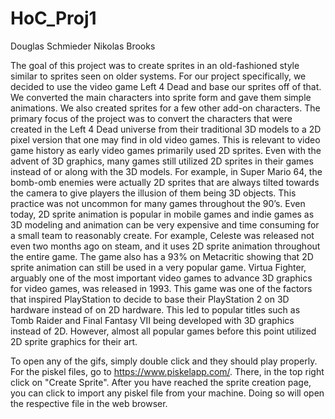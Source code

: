 # HoC_Proj1
Douglas Schmieder
Nikolas Brooks


The goal of this project was to create sprites in an old-fashioned style similar to sprites seen on older systems. For our project specifically, we decided to use the video game Left 4 Dead and base our sprites off of that. We converted the main characters into sprite form and gave them simple animations. We also created sprites for a few other add-on characters. The primary focus of the project was to convert the characters that were created in the Left 4 Dead universe from their traditional 3D models to a 2D pixel version that one may find in old video games.
This is relevant to video game history as early video games primarily used 2D sprites. Even with the advent of 3D graphics, many games still utilized 2D sprites in their games instead of or along with the 3D models. For example, in Super Mario 64, the bomb-omb enemies were actually 2D sprites that are always tilted towards the camera to give players the illusion of them being 3D objects. This practice was not uncommon for many games throughout the 90’s. Even today, 2D sprite animation is popular in mobile games and indie games as 3D modeling and animation can be very expensive and time consuming for a small team to reasonably create. For example, Celeste was released not even two months ago on steam, and it uses 2D sprite animation throughout the entire game. The game also has a 93% on Metacritic showing that 2D sprite animation can still be used in a very popular game. 
Virtua Fighter, arguably one of the most important video games to advance 3D graphics for video games, was released in 1993. This game was one of the factors that inspired PlayStation to decide to base their PlayStation 2 on 3D hardware instead of on 2D hardware. This led to popular titles such as Tomb Raider and Final Fantasy VII being developed with 3D graphics instead of 2D. However, almost all popular games before this point utilized 2D sprite graphics for their art. 

To open any of the gifs, simply double click and they should play properly. For the piskel files, go to https://www.piskelapp.com/. There, in the top right click on "Create Sprite". After you have reached the sprite creation page, you can click to import any piskel file from your machine. Doing so will open the respective file in the web browser.